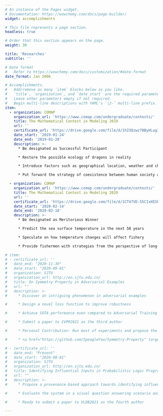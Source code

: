 ```yaml
---
# An instance of the Pages widget.
# Documentation: https://wowchemy.com/docs/page-builder/
widget: accomplishments

# This file represents a page section.
headless: true

# Order that this section appears on the page.
weight: 30

title: 'Researches'
subtitle: ''

# Date format
#   Refer to https://wowchemy.com/docs/customization/#date-format
date_format: Jan 2006

# Accomplishments.
#   Add/remove as many `item` blocks below as you like.
#   `title`, `organization`, and `date_start` are the required parameters.
#   Leave other parameters empty if not required.
#   Begin multi-line descriptions with YAML's `|2-` multi-line prefix.
item:
  - organization: COMAP
    organization_url: 'https://www.comap.com/undergraduate/contests/'
    title: The Mathematical Contest in Modeling 2019
    url: ''
    certificate_url: 'https://drive.google.com/file/d/1h23Qzwz78ByHLugITew5DcCnFK0JcuID/view?usp=sharing'
    date_start: '2019-01-24'
    date_end: '2019-01-28'
    description: >-
      * Be designated as Successful Participant

      * Restore the possible ecology of dragons in reality

      * Introduce factors such as geographical location, weather and characteristic to enrich the model

      * Put forward the strategy of coexistence between human society and dragons

  - organization: COMAP
    organization_url: 'https://www.comap.com/undergraduate/contests/'
    title: The Mathematical Contest in Modeling 2020
    url: ''
    certificate_url: 'https://drive.google.com/file/d/1CT47VD-55CIxHIShY6YOIMz9Ph9W0QSB/view?usp=sharing'
    date_start: '2020-02-14'
    date_end: '2020-02-18'
    description: >-
      * Be designated as Meritorious Winner

      * Predict the sea surface temperature in the next 50 years

      * Speculate on how temperature changes will affect fishery

      * Provide fishermen with strategies from the perspective of long-term profit

# item:
# - certificate_url: ''
#   date_end: "2020-11-30"
#   date_start: "2020-09-01"
#   organization: SJTU
#   organization_url: http://en.sjtu.edu.cn/
#   title: On Symmetry Property in Adversarial Examples
#   url: ""
#   description: >- 
#     * Discover an intriguing phenomenon in adversarial examples

#     * Design a novel loss function to improve robustness

#     * Achieve SOTA performance even compared to Adversarial Training

#     * Submit a paper to CVPR2021 as the third author

#     * Personal Contribution: Run most of experiments and propose the final version of loss function

#     * <a href="https://github.com/SpeagleYao/Symmetry-Property" target="_blank">Open Source Code</a> on Github

# - certificate_url: ''
#   date_end: "Present"
#   date_start: "2020-08-01"
#   organization: SJTU
#   organization_url: http://en.sjtu.edu.cn/
#   title: Identifying Influential Inputs in Probabilistic Logic Programming
#   url: ""
#   description: >- 
#     * Propose a provenance-based approach towards identifying influential inputs in PLP programs

#     * Evaluate the system in a visual question answering scenario and demonstrate its effectiveness

#     * Ready to submit a paper to VLDB2021 as the fourth author

---
```

